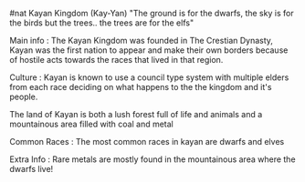 #nat
Kayan Kingdom (Kay-Yan) "The ground is for the dwarfs, the sky is for the birds but the trees.. the trees are for the elfs" 

Main info : The Kayan Kingdom was founded in The Crestian Dynasty, Kayan was the first nation to appear and make their own borders because of hostile acts towards the races that lived in that region. 

Culture : Kayan is known to use a council type system with multiple elders from each race deciding on what happens to the the kingdom and it's people. 

The land of Kayan is both a lush forest full of life and animals and a mountainous area filled with coal and metal 

Common Races : The most common races in kayan are dwarfs and elves 

Extra Info : Rare metals are mostly found in the mountainous area where the dwarfs live!